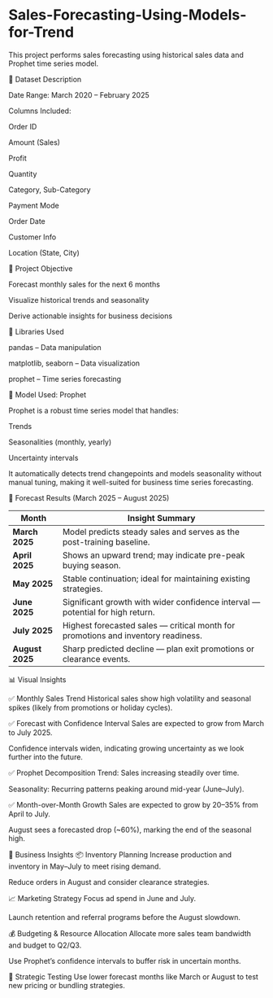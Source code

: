 # Sales-Forecasting-Using-Models-for-Trend

This project performs sales forecasting using historical sales data and Prophet time series model.

📁 Dataset Description

Date Range: March 2020 – February 2025

Columns Included:

Order ID

Amount (Sales)

Profit

Quantity

Category, Sub-Category

Payment Mode

Order Date

Customer Info

Location (State, City)

🎯 Project Objective

Forecast monthly sales for the next 6 months

Visualize historical trends and seasonality

Derive actionable insights for business decisions

🧰 Libraries Used

pandas – Data manipulation

matplotlib, seaborn – Data visualization

prophet – Time series forecasting

🧠 Model Used: Prophet

Prophet is a robust time series model that handles:

Trends

Seasonalities (monthly, yearly)

Uncertainty intervals

It automatically detects trend changepoints and models seasonality without manual tuning, making it well-suited for business time series forecasting.

🔮 Forecast Results (March 2025 – August 2025)

| Month           | Insight Summary                                                                       |
| --------------- | ------------------------------------------------------------------------------------- |
| **March 2025**  | Model predicts steady sales and serves as the post-training baseline.                 |
| **April 2025**  | Shows an upward trend; may indicate pre-peak buying season.                           |
| **May 2025**    | Stable continuation; ideal for maintaining existing strategies.                       |
| **June 2025**   | Significant growth with wider confidence interval — potential for high return.        |
| **July 2025**   | Highest forecasted sales — critical month for promotions and inventory readiness.     |
| **August 2025** | Sharp predicted decline — plan exit promotions or clearance events.                   |

📊 Visual Insights

✅ Monthly Sales Trend
Historical sales show high volatility and seasonal spikes (likely from promotions or holiday cycles).

✅ Forecast with Confidence Interval
Sales are expected to grow from March to July 2025.

Confidence intervals widen, indicating growing uncertainty as we look further into the future.

✅ Prophet Decomposition
Trend: Sales increasing steadily over time.

Seasonality: Recurring patterns peaking around mid-year (June–July).

✅ Month-over-Month Growth
Sales are expected to grow by 20–35% from April to July.

August sees a forecasted drop (~60%), marking the end of the seasonal high.

📌 Business Insights
📦 Inventory Planning
Increase production and inventory in May–July to meet rising demand.

Reduce orders in August and consider clearance strategies.

📈 Marketing Strategy
Focus ad spend in June and July.

Launch retention and referral programs before the August slowdown.

💰 Budgeting & Resource Allocation
Allocate more sales team bandwidth and budget to Q2/Q3.

Use Prophet’s confidence intervals to buffer risk in uncertain months.

🧪 Strategic Testing
Use lower forecast months like March or August to test new pricing or bundling strategies.


